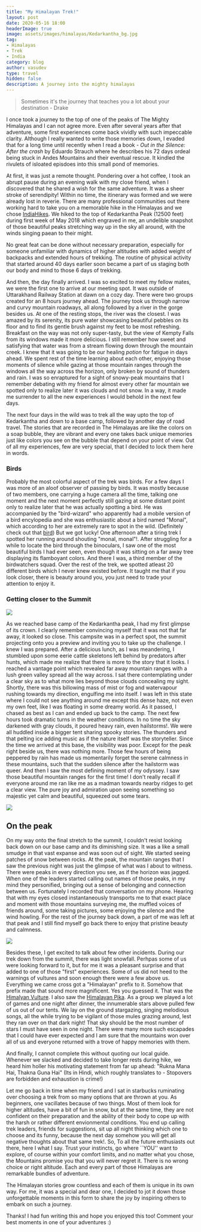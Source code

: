 ```yaml
---
title: "My Himalayan Trek!"
layout: post
date: 2020-05-16 18:00
headerImage: true
image: assets/images/himalayas/Kedarkantha_bg.jpg
tag:
- Himalayas
- Trek
- India
category: blog
author: vasudev
type: travel
hidden: false
description: A journey into the mighty himalayas
---
```


> Sometimes it's the journey that teaches you a lot about your destination - Drake

I once took a journey to the top of one of the peaks of The Mighty Himalayas and I can not agree more. Even after several years after that adventure, some first experiences come back vividly with such impeccable clarity. Although I really wanted to write those memories down, I evaded that for a long time until recently when I read a book - *Out in the Silence: After the crash* by Eduardo Strauch where he describes his 72 days ordeal being stuck in Andes Mountains and their eventual rescue. It kindled the rivulets of isloated episdoes into this small pond of memories.

At first, it was just a remote thought. Pondering over a hot coffee, I took an abrupt pause during an evening walk with my close friend, when I discovered that he shared a wish for the same adventure. It was a sheer stroke of serendipity! Within no time, the itinerary was formed and we were already lost in reverie. There are many professional communities out there working hard to take you on a memorable hike in the Himalayas and we chose [IndiaHikes](https://indiahikes.com/). We hiked to the top of Kedarkantha Peak (12500 feet) during first week of May 2018 which engraved in me, an undelible snapshot of those beautiful peaks stretching way up in the sky all around, with the winds singing paean to their might.

No great feat can be done without necessary preparation, especially for someone unfamiliar with dynamics of higher altitudes with added weight of backpacks and extended hours of trekking. The routine of physical activity that started around 40 days earlier soon became a part of us staging both our body and mind to those 6 days of trekking.

And then, the day finally arrived. I was so excited to meet my fellow mates, we were the first one to arrive at our meeting spot. It was outside of Uttarakhand Railway Station at dawn on a cozy day. There were two groups created for an 8 hours journey ahead. The journey took us through narrow and curvy mountain roadways, all along followed by a river in the gorge besides us. At one of the resting stops, the river was the closest. I was amazed by its serenity, its pure water showcasing beautiful pebbles on its floor and to find its gentle brush against my feet to be most refreshing. Breakfast on the way was not only super-tasty, but the view of Kempty Falls from its windows made it more delicious. I still remember how sweet and satisfying that water was from a stream flowing down through the mountain creek. I knew that it was going to be our healing *potion* for fatigue in days ahead. We spent rest of the time learning about each other, enjoying those moments of silence while gazing at those mountain ranges through the windows all the way across the horizon, only broken by sound of thunders and rain. I was so enraptured for a sight of snowy-peak mountains that I remember debating with my friend for almost every other far mountain we spotted only to realize later it was clouds and not snow. In a way, it made me surrender to all the new experiences I would behold in the next few days.

The next four days in the wild was to trek all the way upto the top of Kedarkantha and down to a base camp, followed by another day of road travel. The stories that are recorded in The Himalayas are like the colors on a soap bubble, they are vibrant and every one takes back unique memories just like colors you see on the bubble that depend on your point of view. Out of all my experiences, few are very special, that I decided to lock them here in words.

### Birds

Probably the most colorful aspect of the trek was birds. For a few days I was more of an aloof observer of passing by birds. It was mostly because of two members, one carrying a huge camera all the time, talking one moment and the next moment perfectly still gazing at some distant point only to realize later that he was actually spotting a bird. He was accompanied by the "bird-wizard" who apparently had a mobile version of a bird encylopedia and she was enthusiastic about a bird named "Monal", which according to her are extremely rare to spot in the wild. (Definitely check out that [bird](https://en.wikipedia.org/wiki/Himalayan_monal)) But we got lucky! One afternoon after a tiring trek I spotted her running around shouting "monal, monal"!. After struggling for a while to locate the bird through the binoculars, I saw one of the most beautiful birds I had ever seen, even though it was sitting on a far away tree displaying its flamboyant colors. And there I was, a third member of the birdwatchers squad. Over the rest of the trek, we spotted atleast 20 different birds which I never knew existed before. It taught me that if you look closer, there is beauty around you, you just need to trade your attention to enjoy it.

### Getting closer to the Summit

![](https://vasudevb.com/assets/images/himalayas/range-first-time.jpg)

As we reached base camp of the Kedarkantha peak, I had my first glimpse of its crown. I clearly remember convincing myself that it was not that far away, it looked so close. This campsite was in a perfect spot, the summit projecting onto you a preview and inviting you to take up the challenge. I knew I was prepared. After a delicious lunch, as I was meandering, I stumbled upon some eerie cattle skeletons left behind by predators after hunts, which made me realize that there is more to the story that it looks. I reached a vantage point which revealed far away mountain ranges with a lush green valley spread all the way across. I sat there contemplating under a clear sky as to what more lies beyond those clouds concealing my sight. Shortly, there was this billowing mass of mist or fog and watervapour rushing towards my direction, engulfing me into itself. I was left in this state where I could not see anything around me except this dense haze, not even my own feet, like I was floating in some dreamy world. As it passed, I chased as best as I can and ended up back to the camp. The next few hours took dramatic turns in the weather conditions. In no time the sky darkened with gray clouds, it poured heavy rain, even hailstorms!. We were all huddled inside a bigger tent sharing spooky stories. The thunders and that pelting ice adding music as if the nature itself was the storyteller. Since the time we arrived at this base, the visibility was poor. Except for the peak right beside us, there was nothing more. Those few hours of being peppered by rain has made us momentarily forget the serene calmness in these mountains, such that the sudden silence after the hailstorm was queer. And then I saw the most defining moment of my odyssey. I saw those beautiful mountain ranges for the first time! I don't really recall if everyone around me ran like me as a madman towards nearby ridges to get a clear view. The pure joy and admiration upon seeing something so majestic yet calm and beautiful, squeezed out some tears.

![](https://vasudevb.com/assets/images/himalayas/range-first-time.jpg)

## On the peak

On my way onto the final stretch to the summit, I couldn't resist looking back down on our base camp and its diminishing size. It was a like a small smudge in that vast expanse and was soon out of sight. We started seeing patches of snow between rocks. At the peak, the mountain ranges that I saw the previous night was just the glimpse of what was I about to witness. There were peaks in every direction you see, as if the horizon was jagged. When one of the leaders started calling out names of those peaks, in my mind they personified, bringing out a sense of belonging and connection between us. Fortunately I recorded that conversation on my phone. Hearing that with my eyes closed instantaneously transports me to that exact place and moment with those mountains surveying me, the muffled voices of friends around, some taking pictures, some enjoying the silence and the wind howling. For the rest of the journey back down, a part of me was left at that peak and I still find myself go back there to enjoy that pristine beauty and calmness.

![](https://vasudevb.com/assets/images/himalayas/range-first-time.jpg)

Besides these, I get excited to talk about few other incidents. During our trek down from the summit, there was light snowfall. Perhpas some of us were looking forward to it, but for me it was a pleasant surprise and that added to one of those "first" experiences. Some of us did not heed to the warnings of vultures and soon enough there were a few above us. Everything we came cross got a "Himalayan" prefix to it. Somehow that prefix made that sound more magnificent. Yes you guessed it. That was the [Himalyan Vulture](https://en.wikipedia.org/wiki/Himalayan_vulture). I also saw the [Himalayan Pika](https://en.wikipedia.org/wiki/Himalayan_pika). As a group we played a lot of games and one night after dinner, the innumerable stars above pulled few of us out of our tents. We lay on the ground stargazing, singing melodious songs, all the while trying to be vigilant of those mules grazing around, lest they ran over on that dark night! That sky should be the most number of stars I must have seen in one night. There were many more such escapades that I could have ever expected and I am sure that the mountains won over all of us and everyone returned with a trove of happy memories with them.

And finally, I cannot complete this without quoting our local guide. Whenever we slacked and decided to take longer rests during hike, we heard him holler his motivating statement from far up ahead: "Rukna Mana Hai, Thakna Guna Hai" (Its in Hindi, which roughly translates to - Stopovers are forbidden and exhaustion is crime!)

Let me go back in time when my friend and I sat in starbucks ruminating over choosing a trek from so many options that are thrown at you. As beginners, one vacillates because of two things. Most of them look for higher altitudes, have a bit of fun in snow, but at the same time, they are not confident on their preparation and the ability of their body to cope up with the harsh or rather different envionmental conditions. You end up calling trek leaders, friends for suggestions, sit up all night thinking which one to choose and its funny, because the next day somehow you will get all negative thoughts about that same trek!. So, To all the future enthusiasts out there, here I what I say. Trust your instincts, go where ``YOU'' want to explore, of course within your comfort limits, and no matter what you chose, the Mountains promise you that you will never regret it. There is no wrong choice or right altitude. Each and every part of those Himalayas are remarkable bundles of adventure.

The Himalayan stories grow countless and each of them is unique in its own way. For me, it was a special and dear one, I decided to jot it down those unforgettable moments in this form to share the joy by inspiring others to embark on such a journey.

Thanks! I had fun writing this and hope you enjoyed this too!
Comment your best moments in one of your adventures :)
